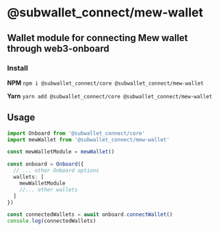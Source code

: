 # @subwallet_connect/mew-wallet

## Wallet module for connecting Mew wallet through web3-onboard

### Install

**NPM**
`npm i @subwallet_connect/core @subwallet_connect/mew-wallet`

**Yarn**
`yarn add @subwallet_connect/core @subwallet_connect/mew-wallet`

## Usage

```typescript
import Onboard from '@subwallet_connect/core'
import mewWallet from '@subwallet_connect/mew-wallet'

const mewWalletModule = mewWallet()

const onboard = Onboard({
  // ... other Onboard options
  wallets: [
    mewWalletModule
    //... other wallets
  ]
})

const connectedWallets = await onboard.connectWallet()
console.log(connectedWallets)
```
